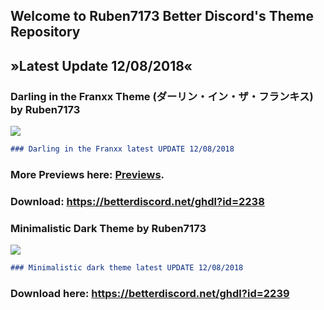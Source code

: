 ## Welcome to Ruben7173 Better Discord's Theme Repository 
## »Latest Update 12/08/2018«


### Darling in the Franxx Theme (ダーリン・イン・ザ・フランキス) by Ruben7173

<img src="https://i.imgur.com/gpODc3b.jpg"/>

```markdown
### Darling in the Franxx latest UPDATE 12/08/2018
```
### More Previews here: [Previews](./page-02.html).
### Download: https://betterdiscord.net/ghdl?id=2238



### Minimalistic Dark Theme by Ruben7173

<img src="https://i.imgur.com/eHzACMg.png"/>

```markdown 
### Minimalistic dark theme latest UPDATE 12/08/2018
```

### Download here: https://betterdiscord.net/ghdl?id=2239
